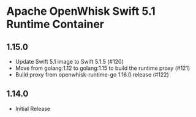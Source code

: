 <!--
#
# Licensed to the Apache Software Foundation (ASF) under one or more
# contributor license agreements.  See the NOTICE file distributed with
# this work for additional information regarding copyright ownership.
# The ASF licenses this file to You under the Apache License, Version 2.0
# (the "License"); you may not use this file except in compliance with
# the License.  You may obtain a copy of the License at
#
#     http://www.apache.org/licenses/LICENSE-2.0
#
# Unless required by applicable law or agreed to in writing, software
# distributed under the License is distributed on an "AS IS" BASIS,
# WITHOUT WARRANTIES OR CONDITIONS OF ANY KIND, either express or implied.
# See the License for the specific language governing permissions and
# limitations under the License.
#
-->

# Apache OpenWhisk Swift 5.1 Runtime Container

## 1.15.0
  - Update Swift 5.1 image to Swift 5.1.5 (#120)
  - Move from golang:1.12 to golang:1.15 to build the runtime proxy (#121)
  - Build proxy from openwhisk-runtime-go 1.16.0 release (#122)

## 1.14.0
 - Initial Release
